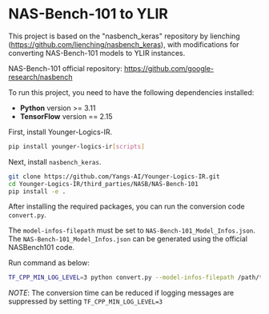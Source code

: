 # NAS-Bench-101 to YLIR
This project is based on the "nasbench_keras" repository by lienching (https://github.com/lienching/nasbench_keras), with modifications for converting NAS-Bench-101 models to YLIR instances.

NAS-Bench-101 official repository: https://github.com/google-research/nasbench

To run this project, you need to have the following dependencies installed:

- **Python** version >= 3.11
- **TensorFlow** version == 2.15

First, install Younger-Logics-IR.
```bash
pip install younger-logics-ir[scripts]
```

Next, install `nasbench_keras`.
```bash
git clone https://github.com/Yangs-AI/Younger-Logics-IR.git
cd Younger-Logics-IR/third_parties/NASB/NAS-Bench-101
pip install -e .
```

After installing the required packages, you can run the conversion code `convert.py`.

The `model-infos-filepath` must be set to `NAS-Bench-101_Model_Infos.json`. The `NAS-Bench-101_Model_Infos.json` can be generated using the official NASBench101 code.

Run command as below:
```bash
TF_CPP_MIN_LOG_LEVEL=3 python convert.py --model-infos-filepath /path/to/NAS-Bench-101_Model_Infos.json --save-dirpath /path/to/save --cache-dirpath /path/to/cache --start-index 0 --end-index 10 --opset 15
```

*NOTE*: The conversion time can be reduced if logging messages are suppressed by setting `TF_CPP_MIN_LOG_LEVEL=3`
